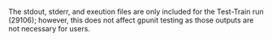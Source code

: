 The stdout, stderr, and exeution files are only included for the Test-Train run (29106); however, this does not affect gpunit testing as those outputs are not necessary for users.
